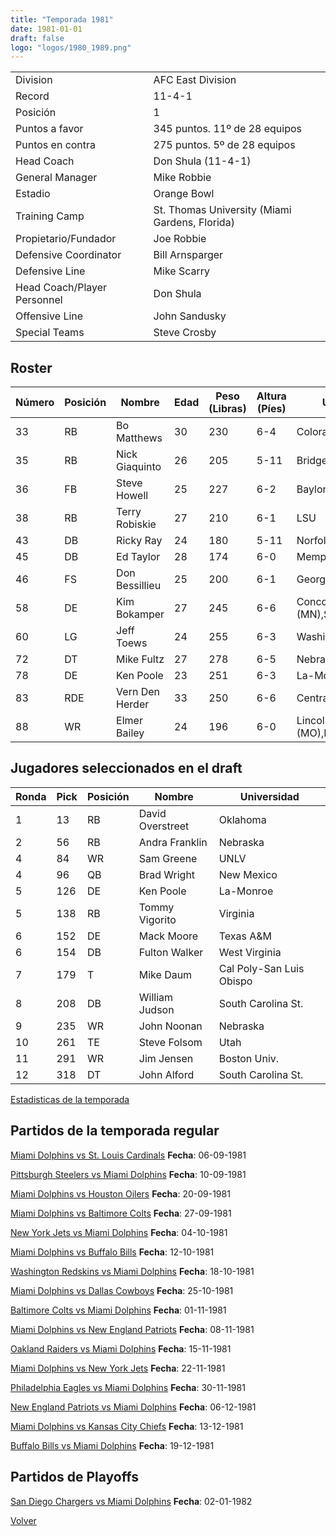 ```yaml
---
title: "Temporada 1981"
date: 1981-01-01
draft: false
logo: "logos/1980_1989.png"
---
```


|                      |                      |
|-------------------------|---------------------------|
| Division               | AFC East Division            |
| Record                 | 11-4-1              |
| Posición               | 1            |
| Puntos a favor         | 345 puntos. 11º de 28 equipos           |
| Puntos en contra       | 275 puntos. 5º de 28 equipos       |
| Head Coach             | Don Shula (11-4-1)               |
| General Manager        | Mike Robbie      |
| Estadio                | Orange Bowl             |
| Training Camp          | St. Thomas University (Miami Gardens, Florida)        |
| Propietario/Fundador | Joe Robbie |
| Defensive Coordinator | Bill Arnsparger |
| Defensive Line | Mike Scarry |
| Head Coach/Player Personnel | Don Shula |
| Offensive Line | John Sandusky |
| Special Teams | Steve Crosby |


## Roster

| Número | Posición | Nombre           | Edad | Peso (Libras) | Altura (Píes) | Universidad          |
|--------|----------|------------------|------|---------------|---------------|----------------------|
| 33 | RB | Bo Matthews | 30 | 230 | 6-4 | Colorado |
| 35 | RB | Nick Giaquinto | 26 | 205 | 5-11 | Bridgeport,Connecticut |
| 36 | FB | Steve Howell | 25 | 227 | 6-2 | Baylor |
| 38 | RB | Terry Robiskie | 27 | 210 | 6-1 | LSU |
| 43 | DB | Ricky Ray | 24 | 180 | 5-11 | Norfolk St. |
| 45 | DB | Ed Taylor | 28 | 174 | 6-0 | Memphis |
| 46 | FS | Don Bessillieu | 25 | 200 | 6-1 | Georgia Tech |
| 58 | DE | Kim Bokamper | 27 | 245 | 6-6 | Concordia-Moorhead (MN),San Jose St. |
| 60 | LG | Jeff Toews | 24 | 255 | 6-3 | Washington |
| 72 | DT | Mike Fultz | 27 | 278 | 6-5 | Nebraska |
| 78 | DE | Ken Poole | 23 | 251 | 6-3 | La-Monroe |
| 83 | RDE | Vern Den Herder | 33 | 250 | 6-6 | Central College (IA) |
| 88 | WR | Elmer Bailey | 24 | 196 | 6-0 | Lincoln (MO),Minnesota |


## Jugadores seleccionados en el draft

| Ronda | Pick | Posición | Nombre           | Universidad          |
|-------|------|----------|------------------|----------------------|
| 1 | 13 | RB | David Overstreet | Oklahoma |
| 2 | 56 | RB | Andra Franklin | Nebraska |
| 4 | 84 | WR | Sam Greene | UNLV |
| 4 | 96 | QB | Brad Wright | New Mexico |
| 5 | 126 | DE | Ken Poole | La-Monroe |
| 5 | 138 | RB | Tommy Vigorito | Virginia |
| 6 | 152 | DE | Mack Moore | Texas A&M |
| 6 | 154 | DB | Fulton Walker | West Virginia |
| 7 | 179 | T | Mike Daum | Cal Poly-San Luis Obispo |
| 8 | 208 | DB | William Judson | South Carolina St. |
| 9 | 235 | WR | John Noonan | Nebraska |
| 10 | 261 | TE | Steve Folsom | Utah |
| 11 | 291 | WR | Jim Jensen | Boston Univ. |
| 12 | 318 | DT | John Alford | South Carolina St. |



[Estadisticas de la temporada](/historia/stats/1981)

## Partidos de la temporada regular

[Miami Dolphins vs St. Louis Cardinals](/historia/partidos/mia-stl-19810906) **Fecha**: 06-09-1981

[Pittsburgh Steelers vs Miami Dolphins](/historia/partidos/pit-mia-19810910) **Fecha**: 10-09-1981

[Miami Dolphins vs Houston Oilers](/historia/partidos/mia-hou-19810920) **Fecha**: 20-09-1981

[Miami Dolphins vs Baltimore Colts](/historia/partidos/mia-clt-19810927) **Fecha**: 27-09-1981

[New York Jets vs Miami Dolphins](/historia/partidos/nyj-mia-19811004) **Fecha**: 04-10-1981

[Miami Dolphins vs Buffalo Bills](/historia/partidos/mia-buf-19811012) **Fecha**: 12-10-1981

[Washington Redskins vs Miami Dolphins](/historia/partidos/was-mia-19811018) **Fecha**: 18-10-1981

[Miami Dolphins vs Dallas Cowboys](/historia/partidos/mia-dal-19811025) **Fecha**: 25-10-1981

[Baltimore Colts vs Miami Dolphins](/historia/partidos/clt-mia-19811101) **Fecha**: 01-11-1981

[Miami Dolphins vs New England Patriots](/historia/partidos/mia-ne-19811108) **Fecha**: 08-11-1981

[Oakland Raiders vs Miami Dolphins](/historia/partidos/oak-mia-19811115) **Fecha**: 15-11-1981

[Miami Dolphins vs New York Jets](/historia/partidos/mia-nyj-19811122) **Fecha**: 22-11-1981

[Philadelphia Eagles vs Miami Dolphins](/historia/partidos/phi-mia-19811130) **Fecha**: 30-11-1981

[New England Patriots vs Miami Dolphins](/historia/partidos/ne-mia-19811206) **Fecha**: 06-12-1981

[Miami Dolphins vs Kansas City Chiefs](/historia/partidos/mia-kc-19811213) **Fecha**: 13-12-1981

[Buffalo Bills vs Miami Dolphins](/historia/partidos/buf-mia-19811219) **Fecha**: 19-12-1981




## Partidos de Playoffs

[San Diego Chargers vs Miami Dolphins](/historia/partidos/sd-mia-19820102) **Fecha**: 02-01-1982




[Volver](/historia)